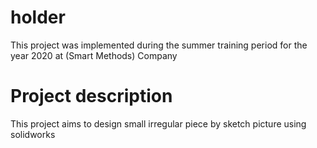 # holder
This project was implemented during the summer training period for the year 2020 at (Smart Methods) Company

# Project description
This project aims to design small irregular piece by sketch picture using solidworks
